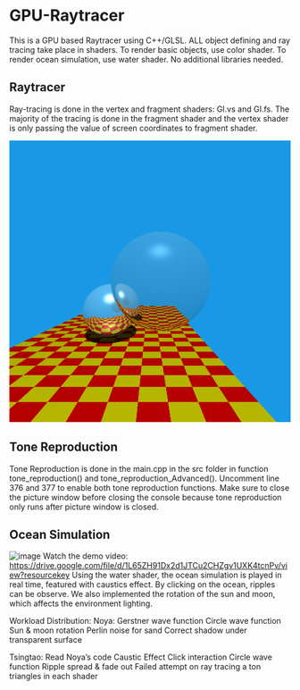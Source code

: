 # GPU-Raytracer
This is a GPU based Raytracer using C++/GLSL. ALL object defining and ray tracing take place in shaders. To render basic objects, use color shader. To render ocean simulation, use water shader. No additional libraries needed.

## Raytracer

Ray-tracing is done in the vertex and fragment shaders: GI.vs and GI.fs. The majority of the tracing is done in the fragment shader and the vertex shader is only passing the value of screen coordinates to fragment shader. 

![Final](Image/Raytracing.bmp)

## Tone Reproduction

Tone Reproduction is done in the main.cpp in the src folder in function tone_reproduction() and tone_reproduction_Advanced(). Uncomment line 376 and 377 to enable both tone reproduction functions. Make sure to close the picture window before closing the console because tone reproduction only runs after picture window is closed.

## Ocean Simulation
![image](https://github.com/user-attachments/assets/9eaf08d4-44bd-4ace-a177-08328e020193)
Watch the demo video: https://drive.google.com/file/d/1L65ZH91Dx2d1JTCu2CHZgv1UXK4tcnPv/view?resourcekey
Using the water shader, the ocean simulation is played in real time, featured with caustics effect. By clicking on the ocean, ripples can be observe. We also implemented the rotation of the sun and moon, which affects the environment lighting.

Workload Distribution:
Noya: 
Gerstner wave function
Circle wave function
Sun & moon rotation
Perlin noise for sand
Correct shadow under transparent surface

Tsingtao: 
Read Noya’s code
Caustic Effect
Click interaction
Circle wave function
Ripple spread & fade out
Failed attempt on ray tracing a ton triangles in each shader

